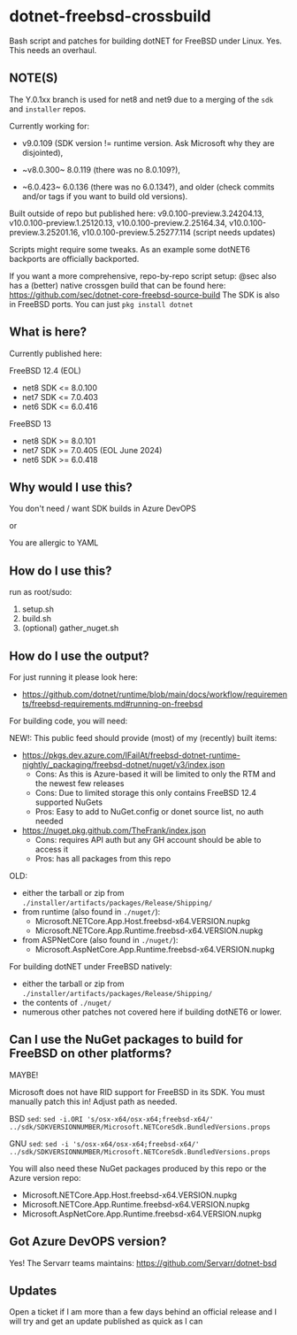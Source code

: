 # dotnet-freebsd-crossbuild
Bash script and patches for building dotNET for FreeBSD under Linux.
Yes. This needs an overhaul.

## NOTE(S)

The Y.0.1xx branch is used for net8 and net9 due to a merging of the `sdk` and `installer` repos.

Currently working for: 

- v9.0.109 (SDK version != runtime version. Ask Microsoft why they are disjointed), 

- ~v8.0.300~ 8.0.119 (there was no 8.0.109?), 

- ~6.0.423~ 6.0.136 (there was no 6.0.134?), and older (check commits and/or tags if you want to build old versions).

Built outside of repo but published here: v9.0.100-preview.3.24204.13, v10.0.100-preview.1.25120.13, v10.0.100-preview.2.25164.34, v10.0.100-preview.3.25201.16, v10.0.100-preview.5.25277.114 (script needs updates)


Scripts might require some tweaks. As an example some dotNET6 backports are officially backported.

If you want a more comprehensive, repo-by-repo script setup: 
@sec also has a (better) native crossgen build that can be found here: https://github.com/sec/dotnet-core-freebsd-source-build
The SDK is also in FreeBSD ports. You can just `pkg install dotnet`

## What is here?

Currently published here: 

FreeBSD 12.4 (EOL)
- net8 SDK <= 8.0.100
- net7 SDK <= 7.0.403
- net6 SDK <= 6.0.416

FreeBSD 13
- net8 SDK >= 8.0.101
- net7 SDK >= 7.0.405 (EOL June 2024)
- net6 SDK >= 6.0.418

## Why would I use this?
You don't need / want SDK builds in Azure DevOPS

or

You are allergic to YAML

## How do I use this?

run as root/sudo:

1. setup.sh
2. build.sh
3. (optional) gather_nuget.sh

## How do I use the output?

For just running it please look here:

- https://github.com/dotnet/runtime/blob/main/docs/workflow/requirements/freebsd-requirements.md#running-on-freebsd

For building code, you will need:

NEW!: This public feed should provide (most) of my (recently) built items: 
- https://pkgs.dev.azure.com/IFailAt/freebsd-dotnet-runtime-nightly/_packaging/freebsd-dotnet/nuget/v3/index.json
  - Cons: As this is Azure-based it will be limited to only the RTM and the newest few releases
  - Cons: Due to limited storage this only contains FreeBSD 12.4 supported NuGets
  - Pros: Easy to add to NuGet.config or donet source list, no auth needed
- https://nuget.pkg.github.com/TheFrank/index.json
  - Cons: requires API auth but any GH account should be able to access it 
  - Pros: has all packages from this repo

OLD:
- either the tarball or zip from `./installer/artifacts/packages/Release/Shipping/`
 - from runtime (also found in `./nuget/`):
    - Microsoft.NETCore.App.Host.freebsd-x64.VERSION.nupkg
    - Microsoft.NETCore.App.Runtime.freebsd-x64.VERSION.nupkg
 - from ASPNetCore (also found in `./nuget/`):
    - Microsoft.AspNetCore.App.Runtime.freebsd-x64.VERSION.nupkg

For building dotNET under FreeBSD natively:

- either the tarball or zip from `./installer/artifacts/packages/Release/Shipping/`
- the contents of `./nuget/`
- numerous other patches not covered here if building dotNET6 or lower.

## Can I use the NuGet packages to build for FreeBSD on other platforms?
MAYBE!

Microsoft does not have RID support for FreeBSD in its SDK. You must manually patch this in! Adjust path as needed.

BSD `sed`: `sed -i.ORI 's/osx-x64/osx-x64;freebsd-x64/' ../sdk/SDKVERSIONNUMBER/Microsoft.NETCoreSdk.BundledVersions.props`

GNU `sed`: `sed -i 's/osx-x64/osx-x64;freebsd-x64/' ../sdk/SDKVERSIONNUMBER/Microsoft.NETCoreSdk.BundledVersions.props`

You will also need these NuGet packages produced by this repo or the Azure version repo:

 - Microsoft.NETCore.App.Host.freebsd-x64.VERSION.nupkg
 - Microsoft.NETCore.App.Runtime.freebsd-x64.VERSION.nupkg
 - Microsoft.AspNetCore.App.Runtime.freebsd-x64.VERSION.nupkg

## Got Azure DevOPS version?
Yes! The Servarr teams maintains: https://github.com/Servarr/dotnet-bsd

## Updates

Open a ticket if I am more than a few days behind an official release and I will try and get an update published as quick as I can
